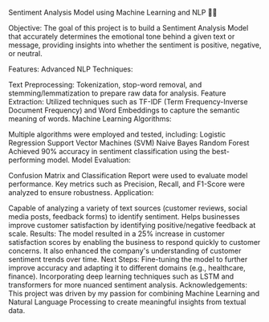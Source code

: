 Sentiment Analysis Model using Machine Learning and NLP 🧠💬


Objective:
The goal of this project is to build a Sentiment Analysis Model that accurately determines the emotional tone behind a given text or message, providing insights into whether the sentiment is positive, negative, or neutral.

Features:
Advanced NLP Techniques:

Text Preprocessing: Tokenization, stop-word removal, and stemming/lemmatization to prepare raw data for analysis.
Feature Extraction: Utilized techniques such as TF-IDF (Term Frequency-Inverse Document Frequency) and Word Embeddings to capture the semantic meaning of words.
Machine Learning Algorithms:

Multiple algorithms were employed and tested, including:
Logistic Regression
Support Vector Machines (SVM)
Naive Bayes
Random Forest
Achieved 90% accuracy in sentiment classification using the best-performing model.
Model Evaluation:

Confusion Matrix and Classification Report were used to evaluate model performance.
Key metrics such as Precision, Recall, and F1-Score were analyzed to ensure robustness.
Application:

Capable of analyzing a variety of text sources (customer reviews, social media posts, feedback forms) to identify sentiment.
Helps businesses improve customer satisfaction by identifying positive/negative feedback at scale.
Results:
The model resulted in a 25% increase in customer satisfaction scores by enabling the business to respond quickly to customer concerns.
It also enhanced the company's understanding of customer sentiment trends over time.
Next Steps:
Fine-tuning the model to further improve accuracy and adapting it to different domains (e.g., healthcare, finance).
Incorporating deep learning techniques such as LSTM and transformers for more nuanced sentiment analysis.
Acknowledgements:
This project was driven by my passion for combining Machine Learning and Natural Language Processing to create meaningful insights from textual data.
